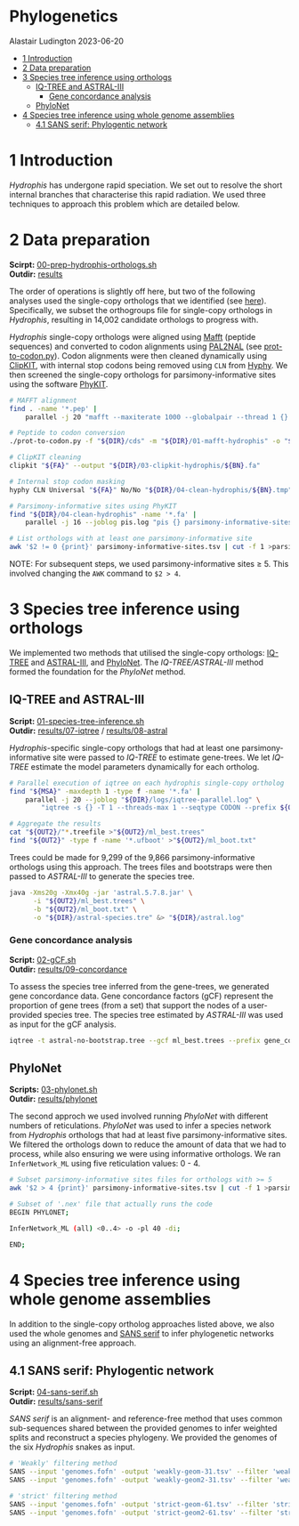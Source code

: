 Phylogenetics
================
Alastair Ludington
2023-06-20

- [1 Introduction](#1-introduction)
- [2 Data preparation](#2-data-preparation)
- [3 Species tree inference using
  orthologs](#3-species-tree-inference-using-orthologs)
  - [IQ-TREE and ASTRAL-III](#iq-tree-and-astral-iii)
    - [Gene concordance analysis](#gene-concordance-analysis)
  - [PhyloNet](#phylonet)
- [4 Species tree inference using whole genome
  assemblies](#4-species-tree-inference-using-whole-genome-assemblies)
  - [4.1 SANS serif: Phylogentic
    network](#41-sans-serif-phylogentic-network)

# 1 Introduction

*Hydrophis* has undergone rapid speciation. We set out to resolve the
short internal branches that characterise this rapid radiation. We used
three techniques to approach this problem which are detailed below.

# 2 Data preparation

**Scirpt:**
[00-prep-hydrophis-orthologs.sh](https://github.com/a-lud/sea-snake-selection/blob/main/phylogenetics/scripts/00-prep-hydrophis-orthologs.sh)  
**Outdir:**
[results](https://github.com/a-lud/sea-snake-selection/tree/main/phylogenetics/results)

The order of operations is slightly off here, but two of the following
analyses used the single-copy orthologs that we identified (see
[here](https://github.com/a-lud/sea-snake-selection/tree/main/orthologs/ortholog-detection)).
Specifically, we subset the orthogroups file for single-copy orthologs
in *Hydrophis*, resulting in 14,002 candidate orthologs to progress
with.

*Hydrophis* single-copy orthologs were aligned using
[Mafft](https://mafft.cbrc.jp/alignment/software/) (peptide sequences)
and converted to codon alignments using
[PAL2NAL](http://www.bork.embl.de/pal2nal/) (see
[prot-to-codon.py](https://github.com/a-lud/sea-snake-selection/blob/main/phylogenetics/scripts/prot-to-codon.py)).
Codon alignments were then cleaned dynamically using
[ClipKIT](https://github.com/JLSteenwyk/ClipKIT), with internal stop
codons being removed using `CLN` from
[Hyphy](https://github.com/veg/hyphy). We then screened the single-copy
orthologs for parsimony-informative sites using the software
[PhyKIT](https://github.com/JLSteenwyk/PhyKIT).

``` bash
# MAFFT alignment
find . -name '*.pep' |
    parallel -j 20 "mafft --maxiterate 1000 --globalpair --thread 1 {} > ../01-mafft-hydrophis/{.}.aln"

# Peptide to codon conversion
./prot-to-codon.py -f "${DIR}/cds" -m "${DIR}/01-mafft-hydrophis" -o "${DIR}/02-codon-hydrophis"

# ClipKIT cleaning
clipkit "${FA}" --output "${DIR}/03-clipkit-hydrophis/${BN}.fa"

# Internal stop codon masking
hyphy CLN Universal "${FA}" No/No "${DIR}/04-clean-hydrophis/${BN}.tmp"

# Parsimony-informative sites using PhyKIT 
find "${DIR}/04-clean-hydrophis" -name '*.fa' |
    parallel -j 16 --joblog pis.log "pis {} parsimony-informative-sites.tsv"

# List orthologs with at least one parsimony-informative site
awk '$2 != 0 {print}' parsimony-informative-sites.tsv | cut -f 1 >parsimony-informative-orthologs.txt
```

NOTE: For subsequent steps, we used parsimony-informative sites $\geq$
5. This involved changing the `AWK` command to `$2 > 4`.

# 3 Species tree inference using orthologs

We implemented two methods that utilised the single-copy orthologs:
[IQ-TREE](https://github.com/iqtree/iqtree2) and
[ASTRAL-III](https://github.com/TheBrownLab/astral), and
[PhyloNet](https://phylogenomics.rice.edu/). The *IQ-TREE/ASTRAL-III*
method formed the foundation for the *PhyloNet* method.

## IQ-TREE and ASTRAL-III

**Script:**
[01-species-tree-inference.sh](https://github.com/a-lud/sea-snake-selection/blob/main/phylogenetics/scripts/01-species-tree-inference.sh)  
**Outdir:**
[results/07-iqtree](https://github.com/a-lud/sea-snake-selection/tree/main/phylogenetics/results/07-iqtree)
/
[results/08-astral](https://github.com/a-lud/sea-snake-selection/tree/main/phylogenetics/results/08-astral)

*Hydrophis*-specific single-copy orthologs that had at least one
parsimony-informative site were passed to *IQ-TREE* to estimate
gene-trees. We let *IQ-TREE* estimate the model parameters dynamically
for each ortholog.

``` bash
# Parallel execution of iqtree on each hydrophis single-copy ortholog
find "${MSA}" -maxdepth 1 -type f -name '*.fa' |
    parallel -j 20 --joblog "${DIR}/logs/iqtree-parallel.log" \
        "iqtree -s {} -T 1 --threads-max 1 --seqtype CODON --prefix ${OUT2}/{/.} --ufboot 1000 --wbtl"

# Aggregate the results
cat "${OUT2}/"*.treefile >"${OUT2}/ml_best.trees"
find "${OUT2}" -type f -name '*.ufboot' >"${OUT2}/ml_boot.txt"
```

Trees could be made for 9,299 of the 9,866 parsimony-informative
orthologs using this approach. The trees files and bootstraps were then
passed to *ASTRAL-III* to generate the species tree.

``` bash
java -Xms20g -Xmx40g -jar 'astral.5.7.8.jar' \
      -i "${OUT2}/ml_best.trees" \
      -b "${OUT2}/ml_boot.txt" \
      -o "${DIR}/astral-species.tre" &> "${DIR}/astral.log"
```

### Gene concordance analysis

**Script:**
[02-gCF.sh](https://github.com/a-lud/sea-snake-selection/blob/main/phylogenetics/scripts/02-gCF.sh)  
**Outdir:**
[results/09-concordance](https://github.com/a-lud/sea-snake-selection/tree/main/phylogenetics/results/09-concordance)

To assess the species tree inferred from the gene-trees, we generated
gene concordance data. Gene concordance factors (gCF) represent the
proportion of gene trees (from a set) that support the nodes of a
user-provided species tree. The species tree estimated by *ASTRAL-III*
was used as input for the gCF analysis.

``` bash
iqtree -t astral-no-bootstrap.tree --gcf ml_best.trees --prefix gene_concordance-ml-trees-only
```

## PhyloNet

**Scripts:**
[03-phylonet.sh](https://github.com/a-lud/sea-snake-selection/blob/main/phylogenetics/scripts/03-phylonet.sh)  
**Outdir:**
[results/phylonet](https://github.com/a-lud/sea-snake-selection/tree/main/phylogenetics/results/phylonet)

The second approch we used involved running *PhyloNet* with different
numbers of reticulations. *PhyloNet* was used to infer a species network
from *Hydrophis* orthologs that had at least five parsimony-informative
sites. We filtered the orthologs down to reduce the amount of data that
we had to process, while also ensuring we were using informative
orthologs. We ran `InferNetwork_ML` using five reticulation values: 0 -
4.

``` bash
# Subset parsimony-informative sites files for orthologs with >= 5
awk '$2 > 4 {print}' parsimony-informative-sites.tsv | cut -f 1 >parsimony-informative-orthologs-n5.txt

# Subset of '.nex' file that actually runs the code
BEGIN PHYLONET;

InferNetwork_ML (all) <0..4> -o -pl 40 -di;

END;
```

# 4 Species tree inference using whole genome assemblies

In addition to the single-copy ortholog approaches listed above, we also
used the whole genomes and [SANS
serif](https://gitlab.ub.uni-bielefeld.de/gi/sans) to infer phylogenetic
networks using an alignment-free approach.

## 4.1 SANS serif: Phylogentic network

**Script:**
[04-sans-serif.sh](https://github.com/a-lud/sea-snake-selection/blob/main/phylogenetics/scripts/04-sans-serif.sh)  
**Outdir:**
[results/sans-serif](https://github.com/a-lud/sea-snake-selection/tree/main/phylogenetics/results/sans-serif)

*SANS serif* is an alignment- and reference-free method that uses common
sub-sequences shared between the provided genomes to infer weighted
splits and reconstruct a species phylogeny. We provided the genomes of
the six *Hydrophis* snakes as input.

``` bash
# 'Weakly' filtering method
SANS --input 'genomes.fofn' -output 'weakly-geom-31.tsv' --filter 'weakly' --mean 'geom' 
SANS --input 'genomes.fofn' -output 'weakly-geom2-31.tsv' --filter 'weakly' 

# 'strict' filtering method
SANS --input 'genomes.fofn' -output 'strict-geom-61.tsv' --filter 'strict' --mean 'geom' --kmer 61
SANS --input 'genomes.fofn' -output 'strict-geom2-61.tsv' --filter 'strict' --kmer 61
```

